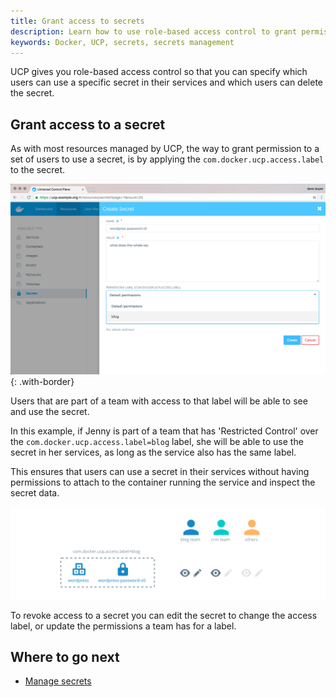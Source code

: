 ```yaml
---
title: Grant access to secrets
description: Learn how to use role-based access control to grant permissions to secrets in Docker Datacenter
keywords: Docker, UCP, secrets, secrets management
---
```


UCP gives you role-based access control so that you can specify which users can
use a specific secret in their services and which users can delete the secret.

## Grant access to a secret

As with most resources managed by UCP, the way to grant permission to a set
of users to use a secret, is by applying the `com.docker.ucp.access.label` to
the secret.

![](../../images/grant-access-secrets-1.png){: .with-border}

Users that are part of a team with access to that label will be able to see
and use the secret.

In this example, if Jenny is part of
a team that has 'Restricted Control' over the `com.docker.ucp.access.label=blog`
label, she will be able to use the secret in her services, as long as the
service also has the same label.

This ensures that users can use a secret in their services without having
permissions to attach to the container running the service and inspect the
secret data.

![](../../images/grant-access-secrets-2.svg)

To revoke access to a secret you can edit the secret to change the access label,
or update the permissions a team has for a label.

## Where to go next

* [Manage secrets](index.md)
